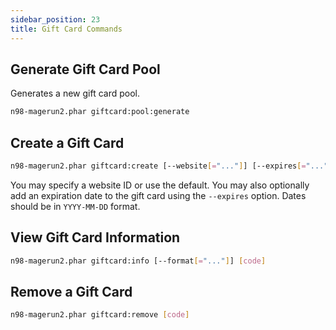 ```yaml
---
sidebar_position: 23
title: Gift Card Commands
---
```

## Generate Gift Card Pool

Generates a new gift card pool.

```sh
n98-magerun2.phar giftcard:pool:generate
```

## Create a Gift Card

```sh
n98-magerun2.phar giftcard:create [--website[="..."]] [--expires[="..."]] [amount]
```

You may specify a website ID or use the default. You may also optionally
add an expiration date to the gift card using the
`--expires` option. Dates should be in `YYYY-MM-DD` format.

## View Gift Card Information

```sh
n98-magerun2.phar giftcard:info [--format[="..."]] [code]
```

## Remove a Gift Card

```sh
n98-magerun2.phar giftcard:remove [code]
```
